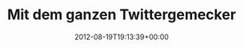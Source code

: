 ---
retweeted: false
source: <a href="http://twitter.com/#!/download/ipad" rel="nofollow">Twitter for iPad</a>
entities:
  hashtags: []
  symbols: []
  user_mentions:
  - name: Deutsche Bahn Personenverkehr
    screen_name: DB_Bahn
    indices:
    - '36'
    - '44'
    id_str: '39999078'
    id: '39999078'
  urls: []
display_text_range:
- '0'
- '99'
favorite_count: '0'
id_str: '237266093297766401'
truncated: false
retweet_count: '0'
id: '237266093297766401'
created_at: Sun Aug 19 19:13:39 +0000 2012
favorited: false
full_text: Mit dem ganzen Twittergemecker über [@DB_Bahn](https://twitter.com/DB_Bahn)
  könnte man die eine oder andere Klimaanlage betreiben.
lang: de
tags:
- pesos:twitter
date: '2012-08-19T19:13:39+00:00'
src: https://twitter.com/bascht/status/237266093297766401
original_url: https://twitter.com/bascht/status/237266093297766401
type: twitter_tweet
text: Mit dem ganzen Twittergemecker über [@DB_Bahn](https://twitter.com/DB_Bahn)
  könnte man die eine oder andere Klimaanlage betreiben.
title: 'Mit dem ganzen Twittergemecker '

---